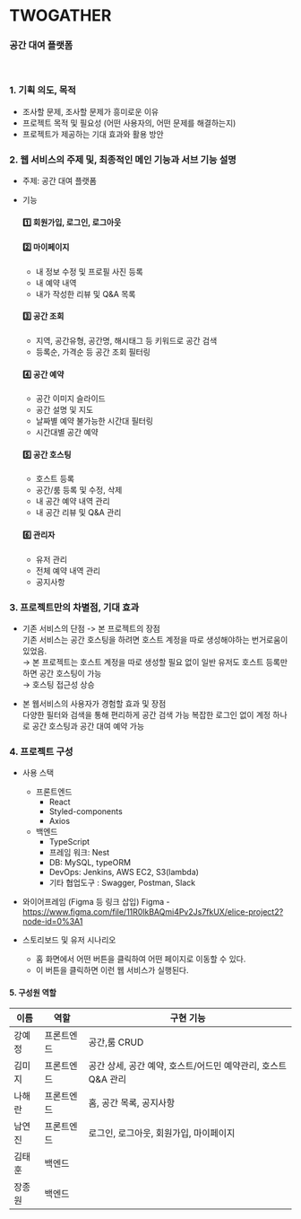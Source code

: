 # **TWOGATHER**

### **공간 대여 플랫폼**

<br>

### 1. 기획 의도, 목적

- 조사할 문제, 조사할 문제가 흥미로운 이유
- 프로젝트 목적 및 필요성 (어떤 사용자의, 어떤 문제를 해결하는지)
- 프로젝트가 제공하는 기대 효과와 활용 방안

### 2. 웹 서비스의 주제 및, 최종적인 메인 기능과 서브 기능 설명

- 주제: 공간 대여 플랫폼

- 기능
  #### 1️⃣ 회원가입, 로그인, 로그아웃
  #### 2️⃣ 마이페이지
    - 내 정보 수정 및 프로필 사진 등록
    - 내 예약 내역
    - 내가 작성한 리뷰 및 Q&A 목록
  #### 3️⃣ 공간 조회
    - 지역, 공간유형, 공간명, 해시태그 등 키워드로 공간 검색
    - 등록순, 가격순 등 공간 조회 필터링
  #### 4️⃣ 공간 예약
    - 공간 이미지 슬라이드
    - 공간 설명 및 지도
    - 날짜별 예약 불가능한 시간대 필터링
    - 시간대별 공간 예약
  #### 5️⃣ 공간 호스팅
    - 호스트 등록
    - 공간/룸 등록 및 수정, 삭제
    - 내 공간 예약 내역 관리
    - 내 공간 리뷰 및 Q&A 관리
  #### 6️⃣ 관리자
    - 유저 관리
    - 전체 예약 내역 관리
    - 공지사항

### 3. 프로젝트만의 차별점, 기대 효과

- 기존 서비스의 단점 -> 본 프로젝트의 장점  
  기존 서비스는 공간 호스팅을 하려면 호스트 계정을 따로 생성해야하는 번거로움이 있었음.  
  → 본 프로젝트는 호스트 계정을 따로 생성할 필요 없이 일반 유저도 호스트 등록만 하면 공간 호스팅이 가능  
  → 호스팅 접근성 상승
 
- 본 웹서비스의 사용자가 경험할 효과 및 장점  
  다양한 필터와 검색을 통해 편리하게 공간 검색 가능
  복잡한 로그인 없이 계정 하나로 공간 호스팅과 공간 대여 예약 가능


### 4. 프로젝트 구성

- 사용 스택
  - 프론트엔드
    - React
    - Styled-components
    - Axios
  - 백엔드
    - TypeScript
    - 프레임 워크: Nest
    - DB: MySQL, typeORM
    - DevOps: Jenkins, AWS EC2, S3(lambda)
    - 기타 협업도구 : Swagger, Postman, Slack
- 와이어프레임 (Figma 등 링크 삽입)
  Figma - https://www.figma.com/file/11R0lkBAQmi4Pv2Js7fkUX/elice-project2?node-id=0%3A1

- 스토리보드 및 유저 시나리오
  - 홈 화면에서 어떤 버튼을 클릭하여 어떤 페이지로 이동할 수 있다.
  - 이 버튼을 클릭하면 이런 웹 서비스가 실행된다.

#### 5. 구성원 역할

| 이름 | 역할 | 구현 기능 |
| ---- | ---- | --------- |
|강예정|프론트엔드|공간,룸 CRUD|
|김미지|프론트엔드|공간 상세, 공간 예약, 호스트/어드민 예약관리, 호스트 Q&A 관리|
|나해란|프론트엔드|홈, 공간 목록, 공지사항|
|남연진|프론트엔드|로그인, 로그아웃, 회원가입, 마이페이지|
|김태훈| 백엔드 |           |
|장종원| 백엔드 |           |
